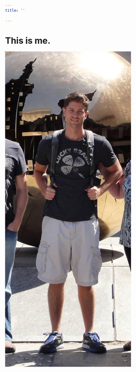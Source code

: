 ```yaml
---
title: ''

---
```

# This is me.

  
![Me](/uploads/37719207_10156654741564283_6416034056156217344_o-1.jpg "Me")